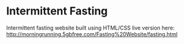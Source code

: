 # Intermittent Fasting
Intermittent fasting website built using HTML/CSS
live version here: http://morningrunning.5gbfree.com/Fasting%20Website/fasting.html
